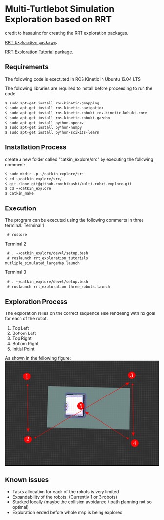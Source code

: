 # Multi-Turtlebot Simulation Exploration based on RRT
credit to hasauino for creating the RRT exploration packages.

[RRT Exploration package](https://github.com/hasauino/rrt_exploration "RRT Exploration").

[RRT Exploration Tutorial package](https://github.com/hasauino/rrt_exploration_tutorials "RRT Exploration").


## Requirements
The following code is exectuted in ROS Kinetic in Ubuntu 16.04 LTS

The following libraries are required to install before proceeding to run the code

    $ sudo apt-get install ros-kinetic-gmapping
    $ sudo apt-get install ros-kinetic-navigation
    $ sudo apt-get install ros-kinetic-kobuki ros-kinetic-kobuki-core
    $ sudo apt-get install ros-kinetic-kobuki-gazebo
    $ sudo apt-get install python-opencv
    $ sudo apt-get install python-numpy
    $ sudo apt-get install python-scikits-learn


## Installation Process
create a new folder called "catkin_explore/src" by executing the following comment:

    $ sudo mkdir -p ~/catkin_explore/src
    $ cd ~/catkin_explore/src/
    $ git clone git@github.com:hikashi/multi-robot-explore.git
    $ cd ~/catkin_explore
    $ catkin_make


## Execution
The program can be executed using the following comments in three terminal:
Terminal 1

     # roscore 
Terminal 2

     # . ~/catkin_explore/devel/setup.bash 
     # roslaunch rrt_exploration_tutorials mutliple_simulated_largeMap.launch 
Terminal 3

     # . ~/catkin_explore/devel/setup.bash 
     # roslaunch rrt_exploration three_robots.launch 

## Exploration Process
The exploration relies on the correct sequence else rendering with no goal for each of the robot.
1. Top Left
2. Bottom Left
3. Top Right
4. Bottom Right
5. Initial Point

As shown in the following figure:
 ![Instruction](/instruction.png)


## Known issues
- Tasks allocation for each of the robots is very limited
- Expandability of the robots. (Currently 1 or 3 robots)
- Stucked locally (maybe the collision avoidance / path planning not so optimal)
- Exploration ended before whole map is being explored. 
